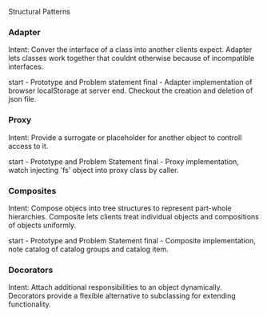 Structural Patterns

### Adapter
Intent:
Conver the interface of a class into another clients expect. Adapter lets
classes work together that couldnt otherwise because of incompatible interfaces.

start - Prototype and Problem statement
final - Adapter implementation of browser localStorage at server end. Checkout the creation and deletion of json file. 

### Proxy
Intent:
Provide a surrogate or placeholder for another object to controll access to it.

start - Prototype and Problem Statement
final - Proxy implementation, watch injecting 'fs' object into proxy class by caller.

### Composites
Intent:
Compose objecs into tree structures to represent part-whole hierarchies.
Composite lets clients treat individual objects and compositions of objects uniformly.

start - Prototype and Problem Statement
final - Composite implementation, note catalog of catalog groups and catalog item. 

### Docorators
Intent:
Attach additional responsibilities to an object dynamically. Decorators provide a flexible alternative to subclassing for extending functionality.